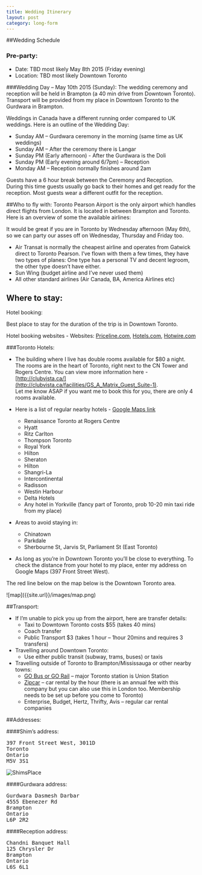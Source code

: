 ```yaml
---
title: Wedding Itinerary
layout: post
category: long-form
---
```


##Wedding Schedule

### Pre-party:
* Date: TBD most likely May 8th 2015 (Friday evening)
* Location: TBD most likely Downtown Toronto


###Wedding Day – May 10th 2015 (Sunday):
The wedding ceremony and reception will be held in Brampton (a 40 min drive from Downtown Toronto). <br>
Transport will be provided from my place in Downtown Toronto to the Gurdwara in Brampton.

Weddings in Canada have a different running order compared to UK weddings. Here is an outline of the Wedding Day:

* Sunday AM – Gurdwara ceremony in the morning (same time as UK weddings)
* Sunday AM – After the ceremony there is Langar
* Sunday PM (Early afternoon) - After the Gurdwara is the Doli
* Sunday PM (Early evening around 6/7pm) – Reception
* Monday AM – Reception normally finishes around 2am

Guests have a 6 hour break between the Ceremony and Reception.<br>
During this time guests usually go back to their homes and get ready for the reception. Most guests wear a different outfit for the reception.




##Who to fly with:
Toronto Pearson Airport is the only airport which handles direct flights from London. It is located in between Brampton and Toronto. Here is an overview of some the available airlines:

It would be great if you are in Toronto by Wednesday afternoon (May 6th), so we can party our asses off on Wednesday, Thursday and Friday too.

* Air Transat is normally the cheapest airline and operates from Gatwick direct to Toronto Pearson. I’ve flown with them a few times, they have two types of planes: One type has a personal TV and decent legroom, the other type doesn’t have either.
* Sun Wing (budget airline and I’ve never used them)
* All other standard airlines (Air Canada, BA, America Airlines etc)

## Where to stay:
Hotel booking:

Best place to stay for the duration of the trip is in Downtown Toronto.

Hotel booking websites - Websites: [Priceline.com](http://www.priceline.com/hotel), [Hotels.com](www.hotels.com), [Hotwire.com](www.hotwire.com)


###Toronto Hotels:
* The building where I live has double rooms available for $80 a night. The rooms are in the heart of Toronto, right next to the CN Tower and Rogers Centre. You can view more information here - [http://clubvista.ca/](http://clubvista.ca/facilities/GS_A_Matrix_Guest_Suite-1). <br>
 Let me know ASAP if you want me to book this for you, there are only 4 rooms available.

* Here is a list of regular nearby hotels - [Google Maps link](https://www.google.ca/maps/search/hotels+toronto/@43.6486854,-79.3876799,15z)  
  * Renaissance Toronto at Rogers Centre
  * Hyatt
  * Ritz Carlton
  * Thompson Toronto
  * Royal York
  * Hilton
  * Sheraton
  * Hilton
  * Shangri-La
  * Intercontinental
  * Radisson
  * Westin Harbour
  * Delta Hotels
  * Any hotel in Yorkville (fancy part of Toronto, prob 10-20 min taxi ride from my place)
* Areas to avoid staying in:
  * Chinatown 
  * Parkdale
  * Sherbourne St, Jarvis St, Parliament St (East Toronto)
* As long as you’re in Downtown Toronto you’ll be close to everything. To check the distance from your hotel to my place, enter my address on Google Maps (397 Front Street West).

<p>The red line below on the map below is the Downtown Toronto area. </p>
![map]({{site.url}}/images/map.png)


##Transport:

* If I’m unable to pick you up from the airport, here are transfer details:
  * Taxi to Downtown Toronto costs $55 (takes 40 mins)
  * Coach transfer 
  * Public Transport $3 (takes 1 hour – 1hour 20mins and requires 3 transfers)
* Travelling around Downtown Toronto:
  * Use either public transit (subway, trams, buses) or taxis
* Travelling outside of Toronto to Brampton/Mississauga or other nearby towns:
  * [GO Bus or GO Rail](http://www.gotransit.com/) – major Toronto station is Union Station
  * [Zipcar](http://www.zipcar.ca) – car rental by the hour (there is an annual fee with this company but you can also use this in London too.  Membership needs to be set up before you come to Toronto)
  * Enterprise, Budget, Hertz, Thrifty, Avis – regular car rental companies



##Addresses:

####Shim’s address:
<pre>
397 Front Street West, 3011D
Toronto
Ontario
M5V 3S1
</pre>
![ShimsPlace]({{site.url}}/images/397.png)

####Gurdwara address:
<pre>
Gurdwara Dasmesh Darbar
4555 Ebenezer Rd
Brampton
Ontario
L6P 2R2
</pre>

####Reception address:
<pre>
Chandni Banquet Hall
125 Chrysler Dr
Brampton
Ontario
L6S 6L1
</pre>